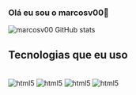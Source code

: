 ### Olá eu sou o marcosv00👋

![marcosv00 GitHub stats](https://github-readme-stats.vercel.app/api?username=marcosv00&show_icons=true&theme=dark)

## Tecnologias que eu uso

<div style="display: inline_block"></br>
   <img align="center" alt="html5" src="https://img.shields.io/badge/HTML5-E34F26?style=for-the-badge&logo=html5&logoColor=white"> 
   <img align="center" alt="html5" src="https://img.shields.io/badge/CSS3-1572B6?style=for-the-badge&logo=css3&logoColor=white"> 
   <img align="center" alt="html5" src="https://img.shields.io/badge/JavaScript-F7DF1E?style=for-the-badge&logo=javascript&logoColor=black"> 
   <img align="center" alt="html5" src="https://img.shields.io/badge/PHP-777BB4?style=for-the-badge&logo=php&logoColor=white"> 



</div>
